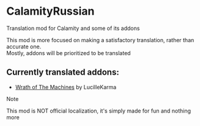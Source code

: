 # CalamityRussian
 Translation mod for Calamity and some of its addons

This mod is more focused on making a satisfactory translation, rather than accurate one.   
Mostly, addons will be prioritized to be translated

## Currently translated addons:
- [Wrath of The Machines](https://github.com/LucilleKarma/WrathOfTheMachines) by LucilleKarma

>[!NOTE]
>This mod is NOT official localization, it's simply made for fun and nothing more
